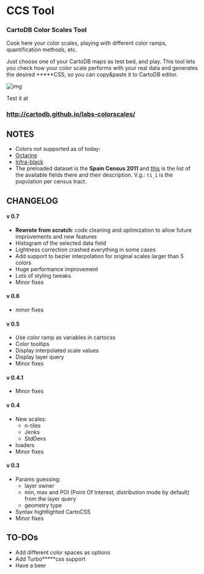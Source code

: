 # CCS Tool
### CartoDB Color Scales Tool

Cook here your color scales, playing with different color ramps, quantification methods, etc.

Just choose one of your CartoDB maps as test bed, and play. This tool lets you check how your color scale performs with your real data and generates the desired \*\*\*\*\*CSS, so you can copy&paste it to CartoDB editor.

![img](http://storage8.static.itmages.com/i/16/0408/h_1460147194_2770683_744e85779a.png)

Test it at

### http://cartodb.github.io/labs-colorscales/



## NOTES

* Colors not supported as of today:
 * [Octarine](http://wiki.lspace.org/mediawiki/Octarine)
 * [Infra-black](http://wiki.lspace.org/mediawiki/Infra-black)
* The preloaded dataset is the **Spain Census 2011** and [this](http://www.ine.es/censos2011_datos/indicadores_seccen_rejilla.xls) is the list of the available fields there and their description. V.g.: `t1_1` is the population per census tract.

## CHANGELOG

#### v 0.7
* **Rewrote from scratch**: code cleaning and optimization to allow future improvements and new features
* Histogram of the selected data field
* Lightness correction crashed everything in some cases
* Add support to bezier interpolation for original scales larger than 5 colors
* Huge performance improvement
* Lots of styling tweaks
* Minor fixes

#### v 0.6
* minor fixes

#### v 0.5
* Use color ramp as variables in cartocss
* Color tooltips
* Display interpolated scale values
* Display layer query
* Minor fixes

#### v 0.4.1
* Minor fixes

#### v 0.4
* New scales:
    * n-tiles
    * Jenks
    * StdDevs
* loaders
* Minor fixes

#### v 0.3
* Params guessing:
    * layer owner
    * min, max and POI (Point Of Interest, distribution mode by default) from the layer query
    * geometry type
* Syntax hightlighted CartoCSS
* Minor fixes

## TO-DOs

* Add different color spaces as options
* Add Turbo\*\*\*\*\*css support
* Have a beer
